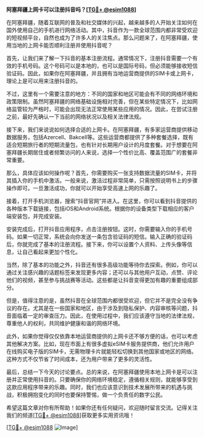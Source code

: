 **阿塞拜疆上网卡可以注册抖音吗？[[TG💪+ @esim1088](https://t.me/s/esim1088)]**

在阿塞拜疆，随着互联网的普及和社交媒体的兴起，越来越多的人开始关注如何在国外使用自己的手机进行网络活动。其中，抖音作为一款全球范围内都非常受欢迎的短视频平台，自然也成为了许多人的关注焦点。那么问题来了，在阿塞拜疆，使用当地的上网卡能否顺利注册并使用抖音呢？

首先，让我们来了解一下抖音的基本注册流程。通常情况下，注册抖音需要一个有效的手机号码。这个号码可以是本地的，也可以是国际号码，但必须能够接收短信验证码。因此，如果你在阿塞拜疆，并且拥有当地运营商提供的SIM卡或上网卡，理论上是可以用来注册抖音的。

不过，这里有一个需要注意的地方：不同的国家和地区可能会有不同的网络环境和政策限制。虽然阿塞拜疆的网络基础设施相对完善，但在某些特定情况下，比如网络监管较为严格时，可能会出现无法正常使用某些应用的情况。因此，在尝试注册之前，最好先确认一下当前的网络状况以及相关法律法规。

接下来，我们来说说如何选择合适的上网卡。在阿塞拜疆，有多家运营商提供移动数据服务，包括Azercell、Bakcell等。这些运营商都提供了多种套餐选择，既有适合短期旅行者的短期流量包，也有针对长期用户设计的月度套餐。对于想要在阿塞拜疆长期居住或者频繁访问的人来说，选择一个性价比高、覆盖范围广的套餐非常重要。

那么，具体应该如何操作呢？首先，你需要购买一张支持数据流量的SIM卡，并将其插入你的手机中激活。一般来说，激活过程非常简单，只需按照说明书上的步骤操作即可。一旦激活成功，你就可以开始享受高速上网的乐趣了。

接着，打开手机浏览器，搜索“抖音官网”并进入。在这里，你可以看到抖音提供的各种版本下载链接，包括iOS和Android系统。根据你的设备类型下载相应的客户端安装包，并完成安装。

安装完成后，打开抖音应用程序，点击注册按钮。这时，你需要输入你的手机号码。如果一切正常，系统会向你发送一条包含验证码的短信。输入正确的验证码后，你就完成了基本的注册流程。接下来，你可以设置个人资料、上传头像等信息，让自己看起来更加个性化。

当然，除了基本的功能之外，抖音还有很多高级功能等待你去探索。例如，你可以通过关注感兴趣的话题标签来发现更多内容；还可以与其他用户互动，点赞、评论他们的视频，甚至参与挑战赛等活动。这些都是让抖音变得更加有趣的重要组成部分。

但是，值得注意的是，虽然抖音在全球范围内都很受欢迎，但它并不是完全没有争议的存在。尤其是在一些国家和地区，由于涉及到隐私保护、内容审核等问题，抖音面临着一定的审查压力。因此，在使用过程中，我们应该遵守当地的法律法规，尊重他人的权利，共同维护健康和谐的网络环境。

此外，如果你觉得仅仅依靠本地运营商提供的上网卡还不够方便的话，也可以考虑其他解决方案。比如，现在市面上有很多虚拟eSIM卡服务提供商，他们允许用户在线购买电子版的SIM卡，无需物理卡片就能轻松切换到其他国家或地区的网络。这种方式不仅节省了时间成本，还为用户带来了更多的灵活性。

最后，总结一下今天的讨论要点。总的来说，在阿塞拜疆使用本地上网卡是可以注册并正常使用抖音的。只要确保你的网络环境稳定，遵循相关规则，就能够享受到这款应用程序带来的乐趣。同时，我们也应该意识到技术发展所带来的机遇与挑战，积极拥抱变化的同时也要保持警惕，做一个负责任的数字公民。

希望这篇文章对你有所帮助！如果你还有任何疑问，欢迎随时留言交流。记得关注我们的频道[[TG💪+ @esim1088](https://t.me/s/esim1088)]获取更多实用资讯哦！

[[TG💪+ @esim1088](https://t.me/s/esim1088) ![Image](https://i.postimg.cc/4NQfJmqS/Snipaste-2025-05-13-00-14-12.png)]